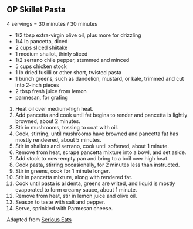## OP Skillet Pasta

4 servings = 30 minutes / 30 minutes

* 1/2 tbsp extra-virgin olive oil, plus more for drizzling
* 1/4 lb pancetta, diced
* 2 cups sliced shiitake
* 1 medium shallot, thinly sliced
* 1/2 serrano chile pepper, stemmed and minced
* 5 cups chicken stock
* 1 lb dried fusilli or other short, twisted pasta
* 1 bunch greens, such as dandelion, mustard, or kale, trimmed and cut into 2-inch pieces
* 2 tbsp fresh juice from lemon
* parmesan, for grating

1. Heat oil over medium-high heat.
2. Add pancetta and cook until fat begins to render and pancetta is lightly browned, about 2 minutes.
3. Stir in mushrooms, tossing to coat with oil.
4. Cook, stirring, until mushrooms have browned and pancetta fat has mostly rendeered, about 5 minutes.
5. Stir in shallots and serrano, cook until softened, about 1 minute.
6. Remove from heat, scrape pancetta mixture into a bowl, and set aside.
7. Add stock to now-empty pan and bring to a boil over high heat.
8. Cook pasta, stirring occasionally, for 2 minutes less than instructed.
9. Stir in greens, cook for 1 minute longer.
10. Stir in pancetta mixture, along with rendered fat.
11. Cook until pasta is al denta, greens are wilted, and liquid is mostly evaporated to form creamy sauce, about 1 minute.
12. Remove from heat, stir in lemon juice and olive oil.
13. Season to taste with salt and pepper.
14. Serve, sprinkled with Parmesan cheese.

Adapted from [Serious Eats](https://www.seriouseats.com/recipes/2014/10/pasta-pancetta-shiitake-mushrooms-parmesan-recipe.html)

